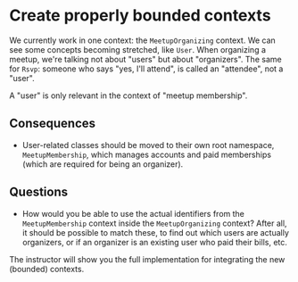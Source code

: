# Create properly bounded contexts

We currently work in one context: the `MeetupOrganizing` context. We can see some concepts becoming stretched, like `User`. When organizing a meetup, we're talking not about "users" but about "organizers". The same for `Rsvp`: someone who says "yes, I'll attend", is called an "attendee", not a "user".

A "user" is only relevant in the context of "meetup membership".

## Consequences

- User-related classes should be moved to their own root namespace, `MeetupMembership`, which manages accounts and paid memberships (which are required for being an organizer).

## Questions

- How would you be able to use the actual identifiers from the `MeetupMembership` context inside the `MeetupOrganizing` context? After all, it should be possible to match these, to find out which users are actually organizers, or if an organizer is an existing user who paid their bills, etc.

The instructor will show you the full implementation for integrating the new (bounded) contexts.
